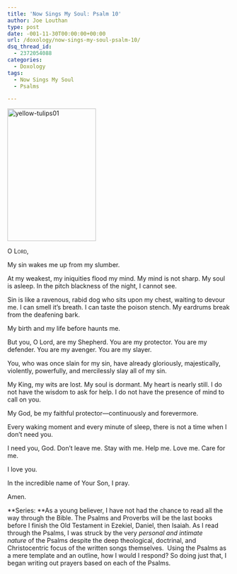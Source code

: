 ```yaml
---
title: 'Now Sings My Soul: Psalm 10'
author: Joe Louthan
type: post
date: -001-11-30T00:00:00+00:00
url: /doxology/now-sings-my-soul-psalm-10/
dsq_thread_id:
  - 2372054088
categories:
  - Doxology
tags:
  - Now Sings My Soul
  - Psalms

---
```

<a href="http://theologic.us/doxology/now-sings-my-soul-psalm-10/attachment/yellow-tulips01/" rel="attachment wp-att-1164"><img class="alignright size-medium wp-image-1164" alt="yellow-tulips01" src="https://i0.wp.com/theologic.us/wp-content/uploads/2012/10/yellow-tulips01.jpg?resize=200%2C300" width="200" height="300" srcset="https://i0.wp.com/theologic.us/wp-content/uploads/2012/10/yellow-tulips01.jpg?resize=200%2C300 200w, https://i0.wp.com/theologic.us/wp-content/uploads/2012/10/yellow-tulips01.jpg?w=403 403w" sizes="(max-width: 200px) 100vw, 200px" data-recalc-dims="1" /></a>

<div style="font-variant: small-caps;">
  O Lord,
</div>

My sin wakes me up from my slumber.

At my weakest, my iniquities flood my mind. My mind is not sharp. My soul is asleep. In the pitch blackness of the night, I cannot see.

Sin is like a ravenous, rabid dog who sits upon my chest, waiting to devour me. I can smell it’s breath. I can taste the poison stench. My eardrums break from the deafening bark.

My birth and my life before haunts me.

But you, O Lord, are my Shepherd. You are my protector. You are my defender. You are my avenger. You are my slayer.

You, who was once slain for my sin, have already gloriously, majestically, violently, powerfully, and mercilessly slay all of my sin.

My King, my wits are lost. My soul is dormant. My heart is nearly still. I do not have the wisdom to ask for help. I do not have the presence of mind to call on you.

My God, be my faithful protector—continuously and forevermore.

Every waking moment and every minute of sleep, there is not a time when I don’t need you.

I need you, God. Don’t leave me. Stay with me. Help me. Love me. Care for me.

I love you.

In the incredible name of Your Son, I pray.

Amen.

**Series: **As a young believer, I have not had the chance to read all the way through the Bible. The Psalms and Proverbs will be the last books before I finish the Old Testament in Ezekiel, Daniel, then Isaiah. As I read through the Psalms, I was struck by the very _personal and intimate nature_ of the Psalms despite the deep theological, doctrinal, and Christocentric focus of the written songs themselves.  Using the Psalms as a mere template and an outline, how I would I respond? So doing just that, I began writing out prayers based on each of the Psalms.